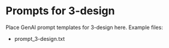 # Prompts for 3-design

Place GenAI prompt templates for 3-design here. Example files:
- prompt_3-design.txt
